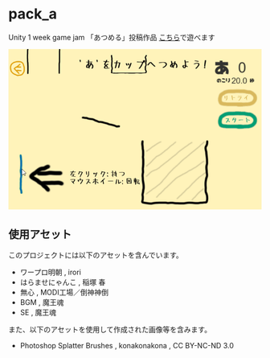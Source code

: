 # pack_a
Unity 1 week game jam 「あつめる」投稿作品
[こちら](https://unityroom.com/games/pack_a)で遊べます  

![game](https://github.com/sumogri/pack_a/blob/master/Readme_data/tutorial.gif)

## 使用アセット
このプロジェクトには以下のアセットを含んでいます。  

- ワープロ明朝 , irori
- はらませにゃんこ , 稲塚 春
- 無心 , MODI工場／倒神神倒
- BGM , 魔王魂
- SE , 魔王魂

また、以下のアセットを使用して作成された画像等を含みます。  

- Photoshop Splatter Brushes , konakonakona , CC BY-NC-ND 3.0
